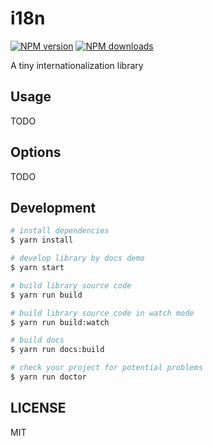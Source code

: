 # i18n

[![NPM version](https://img.shields.io/npm/v/helven/i18n.svg?style=flat)](https://npmjs.com/package/@helven/i18n)
[![NPM downloads](http://img.shields.io/npm/dm/i18n.svg?style=flat)](https://npmjs.org/package/@helven/i18n)

A tiny internationalization library

## Usage

TODO

## Options

TODO

## Development

```bash
# install dependencies
$ yarn install

# develop library by docs demo
$ yarn start

# build library source code
$ yarn run build

# build library source code in watch mode
$ yarn run build:watch

# build docs
$ yarn run docs:build

# check your project for potential problems
$ yarn run doctor
```

## LICENSE

MIT
